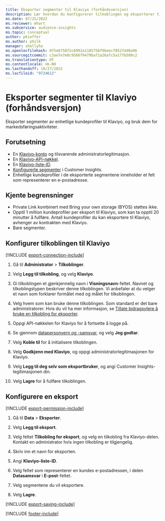 ```yaml
---
title: Eksporter segmenter til Klaviyo (forhåndsversjon)
description: Lær hvordan du konfigurerer tilkoblingen og eksporterer til Klaviyo.
ms.date: 07/25/2022
ms.reviewer: mhart
ms.subservice: audience-insights
ms.topic: conceptual
author: pkieffer
ms.author: philk
manager: shellyha
ms.openlocfilehash: 075e6758f2c6992a1185756f9beecf852fdd0a96
ms.sourcegitcommit: c3ae7e7e0c9566f9479ba71a26afc5a17fb589c2
ms.translationtype: HT
ms.contentlocale: nb-NO
ms.lasthandoff: 10/27/2022
ms.locfileid: "9724612"
---
```

# <a name="export-segments-to-klaviyo-preview"></a>Eksporter segmenter til Klaviyo (forhåndsversjon)

Eksporter segmenter av enhetlige kundeprofiler til Klaviyo, og bruk dem for markedsføringsaktiviteter.

## <a name="prerequisites"></a>Forutsetning

- En [Klaviyo-konto](https://www.klaviyo.com/) og tilsvarende administratorlegitimasjon.
- En [Klaviyo-API-nøkkel](https://help.klaviyo.com/hc/articles/115005062267-How-to-Manage-Your-Account-s-API-Keys).
- En [Klaviyo-liste-ID](https://help.klaviyo.com/hc/articles/115005078647-How-to-Find-a-List-ID).
- [Konfigurerte segmenter](segments.md) i Customer Insights.
- Enhetlige kundeprofiler i de eksporterte segmentene inneholder et felt som representerer en e-postadresse.

## <a name="known-limitations"></a>Kjente begrensninger

- Private Link kombinert med Bring your own storage (BYOS) støttes ikke.
- Opptil 1 million kundeprofiler per eksport til Klaviyo, som kan ta opptil 20 minutter å fullføre. Antall kundeprofiler du kan eksportere til Klaviyo, avhenger av kontrakten med Klaviyo.
- Bare segmenter.

## <a name="set-up-connection-to-klaviyo"></a>Konfigurer tilkoblingen til Klaviyo

[!INCLUDE [export-connection-include](includes/export-connection-admn.md)]

1. Gå til **Administrator** > **Tilkoblinger**.

1. Velg **Legg til tilkobling**, og velg **Klaviyo**.

1. Gi tilkoblingen et gjenkjennelig navn i **Visningsnavn**-feltet. Navnet og tilkoblingstypen beskriver denne tilkoblingen. Vi anbefaler at du velger et navn som forklarer formålet med og målet for tilkoblingen.

1. Velg hvem som kan bruke denne tilkoblingen. Som standard er det bare administratorer. Hvis du vil ha mer informasjon, se [Tillate bidragsytere å bruke en tilkobling for eksporter](connections.md#allow-contributors-to-use-a-connection-for-exports).

1. Oppgi API-nøkkelen for Klaviyo for å fortsette å logge på.

1. Se gjennom [datapersonvern og -samsvar](connections.md#data-privacy-and-compliance), og velg **Jeg godtar**.

1. Velg **Koble til** for å initialisere tilkoblingen.

1. Velg **Godkjenn med Klaviyo**, og oppgi administratorlegitimasjonen for Klaviyo.

1. Velg **Legg til deg selv som eksportbruker**, og angi Customer Insights-legitimasjonen din.

1. Velg **Lagre** for å fullføre tilkoblingen.

## <a name="configure-an-export"></a>Konfigurere en eksport

[!INCLUDE [export-permission-include](includes/export-permission.md)]

1. Gå til **Data** > **Eksporter**.

1. Velg **Legg til eksport**.

1. Velg feltet **Tilkobling for eksport**, og velg en tilkobling fra Klaviyo-delen. Kontakt en administrator hvis ingen tilkobling er tilgjengelig.

1. Skriv inn et navn for eksporten.

1. Angi **Klaviyo-liste-ID**.

1. Velg feltet som representerer en kundes e-postadressen, i delen **Datasamsvar** i **E-post**-feltet.

1. Velg segmentene du vil eksportere.

1. Velg **Lagre**.

[!INCLUDE [export-saving-include](includes/export-saving.md)]

[!INCLUDE [footer-include](includes/footer-banner.md)]
